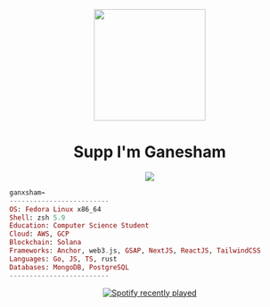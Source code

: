 <div align="center">
  <img height="200" src="https://media0.giphy.com/media/v1.Y2lkPTc5MGI3NjExcmI4dHcxZ3JtaTZid3Jwd3JybDYwZ3BlM2dwZXRjeThjbWpncWlsdyZlcD12MV9pbnRlcm5hbF9naWZfYnlfaWQmY3Q9Zw/w7CP59oLYw6PK/giphy.gif"  />
</div>

<h1 align="center">Supp I'm Ganesham </h1>

<div align="center">
  <img src="https://visitor-badge.laobi.icu/badge?page_id=Ganesham09.Ganesham09&" />
</div>


```elixir
ganxsham⌁
-------------------------
OS: Fedora Linux x86_64 
Shell: zsh 5.9
Education: Computer Science Student
Cloud: AWS, GCP
Blockchain: Solana
Frameworks: Anchor, web3.js, GSAP, NextJS, ReactJS, TailwindCSS
Languages: Go, JS, TS, rust
Databases: MongoDB, PostgreSQL
-------------------------
```


<div align="center">
  <a href="https://open.spotify.com/user/yyzuc1ggf0upuf2aaknylkcoy?si=nOxhta3PQkCIj2YgHEDIDA" target="_blank">
    <img src="https://spotify-recently-played-readme.vercel.app/api?user=yyzuc1ggf0upuf2aaknylkcoy" alt="Spotify recently played" />
  </a>
</div>
